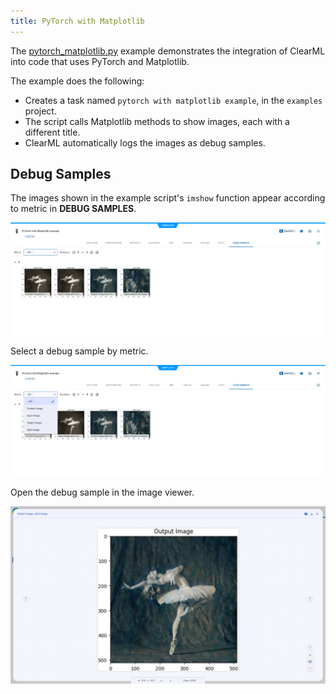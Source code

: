 ```yaml
---
title: PyTorch with Matplotlib
---
```


The [pytorch_matplotlib.py](https://github.com/clearml/clearml/blob/master/examples/frameworks/pytorch/pytorch_matplotlib.py) 
example demonstrates the integration of ClearML into code that uses PyTorch and Matplotlib. 

The example does the following: 
* Creates a task named `pytorch with matplotlib example`, in the `examples` project.
* The script calls Matplotlib methods to show images, each with a different title.
* ClearML automatically logs the images as debug samples. 

## Debug Samples

The images shown in the example script's `imshow` function appear according to metric in **DEBUG SAMPLES**.

![image](../../../img/examples_pytorch_matplotlib_02.png)

Select a debug sample by metric.

![image](../../../img/examples_pytorch_matplotlib_02a.png)

Open the debug sample in the image viewer.

![image](../../../img/examples_pytorch_matplotlib_02b.png)














